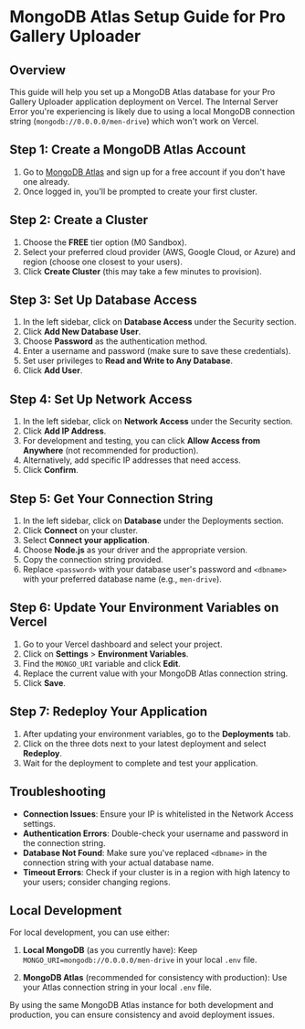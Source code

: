 # MongoDB Atlas Setup Guide for Pro Gallery Uploader

## Overview

This guide will help you set up a MongoDB Atlas database for your Pro Gallery Uploader application deployment on Vercel. The Internal Server Error you're experiencing is likely due to using a local MongoDB connection string (`mongodb://0.0.0.0/men-drive`) which won't work on Vercel.

## Step 1: Create a MongoDB Atlas Account

1. Go to [MongoDB Atlas](https://www.mongodb.com/cloud/atlas/register) and sign up for a free account if you don't have one already.
2. Once logged in, you'll be prompted to create your first cluster.

## Step 2: Create a Cluster

1. Choose the **FREE** tier option (M0 Sandbox).
2. Select your preferred cloud provider (AWS, Google Cloud, or Azure) and region (choose one closest to your users).
3. Click **Create Cluster** (this may take a few minutes to provision).

## Step 3: Set Up Database Access

1. In the left sidebar, click on **Database Access** under the Security section.
2. Click **Add New Database User**.
3. Choose **Password** as the authentication method.
4. Enter a username and password (make sure to save these credentials).
5. Set user privileges to **Read and Write to Any Database**.
6. Click **Add User**.

## Step 4: Set Up Network Access

1. In the left sidebar, click on **Network Access** under the Security section.
2. Click **Add IP Address**.
3. For development and testing, you can click **Allow Access from Anywhere** (not recommended for production).
4. Alternatively, add specific IP addresses that need access.
5. Click **Confirm**.

## Step 5: Get Your Connection String

1. In the left sidebar, click on **Database** under the Deployments section.
2. Click **Connect** on your cluster.
3. Select **Connect your application**.
4. Choose **Node.js** as your driver and the appropriate version.
5. Copy the connection string provided.
6. Replace `<password>` with your database user's password and `<dbname>` with your preferred database name (e.g., `men-drive`).

## Step 6: Update Your Environment Variables on Vercel

1. Go to your Vercel dashboard and select your project.
2. Click on **Settings** > **Environment Variables**.
3. Find the `MONGO_URI` variable and click **Edit**.
4. Replace the current value with your MongoDB Atlas connection string.
5. Click **Save**.

## Step 7: Redeploy Your Application

1. After updating your environment variables, go to the **Deployments** tab.
2. Click on the three dots next to your latest deployment and select **Redeploy**.
3. Wait for the deployment to complete and test your application.

## Troubleshooting

- **Connection Issues**: Ensure your IP is whitelisted in the Network Access settings.
- **Authentication Errors**: Double-check your username and password in the connection string.
- **Database Not Found**: Make sure you've replaced `<dbname>` in the connection string with your actual database name.
- **Timeout Errors**: Check if your cluster is in a region with high latency to your users; consider changing regions.

## Local Development

For local development, you can use either:

1. **Local MongoDB** (as you currently have): Keep `MONGO_URI=mongodb://0.0.0.0/men-drive` in your local `.env` file.

2. **MongoDB Atlas** (recommended for consistency with production): Use your Atlas connection string in your local `.env` file.

By using the same MongoDB Atlas instance for both development and production, you can ensure consistency and avoid deployment issues.